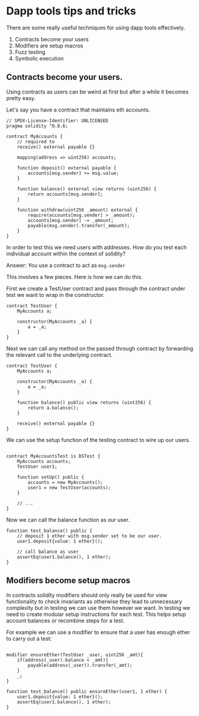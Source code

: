 # Dapp tools tips and tricks

There are some really useful techniques for using dapp tools effectively.

1. Contracts become your users
1. Modifiers are setup macros
1. Fuzz testing
1. Symbolic execution

## Contracts become your users.

Using contracts as users can be weird at first but after a while it becomes pretty easy.

Let's say you have a contract that maintains eth accounts.

```solidity
// SPDX-License-Identifier: UNLICENSED
pragma solidity ^0.8.6;

contract MyAccounts {
    // required to
    receive() external payable {}

    mapping(address => uint256) accounts;

    function deposit() external payable {
        accounts[msg.sender] += msg.value;
    }

    function balance() external view returns (uint256) {
        return accounts[msg.sender];
    }

    function withdraw(uint256 _amount) external {
        require(accounts[msg.sender] > _amount);
        accounts[msg.sender] -= _amount;
        payable(msg.sender).transfer(_amount);
    }
}

```

In order to test this we need users with addresses. How do you test each individual account within the context of solidity?

Answer: You use a contract to act as `msg.sender`

This involves a few pieces. Here is how we can do this.

First we create a TestUser contract and pass through the contract under test we want to wrap in the constructor.

```solidity
contract TestUser {
    MyAccounts a;

    constructor(MyAccounts _a) {
        a = _a;
    }
}
```

Next we can call any method on the passed through contract by forwarding the relevant call to the underlying contract.

```solidity
contract TestUser {
    MyAccounts a;

    constructor(MyAccounts _a) {
        a = _a;
    }

    function balance() public view returns (uint256) {
        return a.balance();
    }

    receive() external payable {}
}
```

We can use the setup function of the testing contract to wire up our users.

```solidity

contract MyAccountsTest is DSTest {
    MyAccounts accounts;
    TestUser user1;

    function setUp() public {
        accounts = new MyAccounts();
        user1 = new TestUser(accounts);
    }

    // ...
}
```

Now we can call the balance function as our user.

```solidity
function test_balance() public {
    // deposit 1 ether with msg.sender set to be our user.
    user1.deposit{value: 1 ether}();

    // call balance as user
    assertEq(user1.balance(), 1 ether);
}
```

## Modifiers become setup macros

In contracts solidity modifiers should only really be used for view functionality to check invariants as otherwise they lead to unnecessary complexity but in testing we can use them however we want. In testing we need to create modular setup instructions for each test. This helps setup account balances or recombine steps for a test.

For example we can use a modifier to ensure that a user has enough ether to carry out a test:

```solidity

modifier ensureEther(TestUser _user, uint256 _amt){
    if(address(_user).balance < _amt){
        payable(address(_user)).transfer(_amt);
    }
    _;
}

function test_balance() public ensureEther(user1, 1 ether) {
    user1.deposit{value: 1 ether}();
    assertEq(user1.balance(), 1 ether);
}
```
